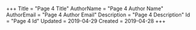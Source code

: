 +++
Title = "Page 4 Title"
AuthorName = "Page 4 Author Name"
AuthorEmail = "Page 4 Author Email"
Description = "Page 4 Description"
Id = "Page 4 Id"
Updated = 2019-04-29
Created = 2019-04-28
+++
